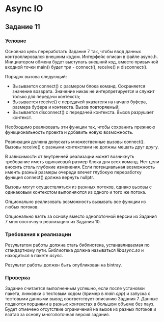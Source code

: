 # Async IO
## Задание 11
### Условие
Основная  цель  переработать  Задание  7  так,  чтобы  ввод  данных
контроллировался внешним кодом.  Интерфейс описан в файле async.h.
Инициатором обмена будет выступать внешний код, вместо привычной
входной точки main() будет три - connect(), receive() и disconnect().

Порядок вызова следующий:
- Вызывается connect() с размером блока команд. Сохраняется
значение возврата. Значение никак не интерпретируется и служит
только для передачи контекста;
- Вызывается receive() с передачей указателя на начало буфера,
размера буфера и контекста. Вызов повторяемый;
- Вызывается disconnect() с передачей контекста. Вызов разрушает
контекст.

Необходимо реализовать эти функции так, чтобы сохранить прежнюю
функциональность проекта и добавить новую возможность.

Реализация должна допускать множественные вызовы connect(). Вызовы
receive() с разными контекстами не должны мешать друг другу.

В зависимости от внутренней реализации может возникнуть требование
иметь одинаковый размер блока для всех команд. Нет цели вносить столь
глубокие изменения.  Если потенциальная возможность именть разный
размеры очереди влечет глубокую переработку функция connect()
должна вернуть nullptr.

Вызовы могут осуществляться из разнных потоков, однако вызовы с
одинаковым контекстом выполняются из одного и того же потока.

Опционально реализовать возможность вызывать все функции из любых
потоков.

Опционально взять за основу вместо однопоточной версии из Задания 7
многопоточную реализацию из Задания 10.

### Требования к реализации
Результатом  работы  должна  стать  библиотека,  устанавливаемая  по
стандартному пути. Библиотека должна называться *libasync.so* и
находиться в пакете *async*.

Результат работы должен быть опубликован на bintray.

### Проверка
Задание считается выполненным успешно, если после установки пакета,
линковки с тестовым кодом (пример в *main.cpp*) и запуска с тестовыми
данными вывод соответствует описанию Задания 7.  Данные подаются
порциями в разных контекстах в большом объеме без пауз.
Будет отмечено отсутствие ограничений на вызов из разных потоков и
взятая за основу многопоточная версия задания.
